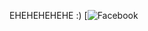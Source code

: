 EHEHEHEHEHE :)
[![Facebook]([https://repology.org/project/awesome/versions](https://www.facebook.com/pyel.franco/))
